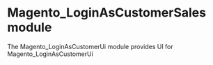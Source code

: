 # Magento_LoginAsCustomerSales module

The Magento_LoginAsCustomerUi module provides UI for Magento_LoginAsCustomerUi
